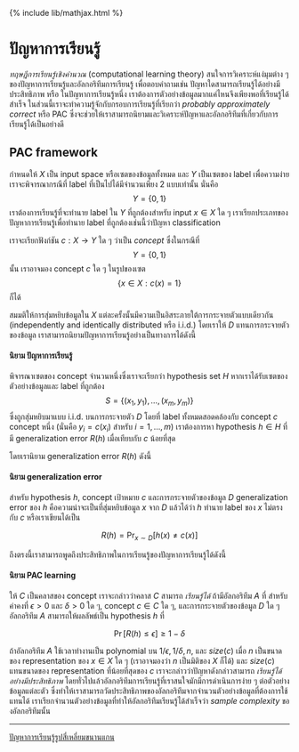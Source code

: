{% include lib/mathjax.html %}
# ปัญหาการเรียนรู้

_ทฤษฎีการเรียนรู้เชิงคำนวณ_ (computational learning theory) สนใจการวิเคราะห์แง่มุมต่าง ๆ  ของปัญหาการเรียนรู้และอัลกอริทึมการเรียนรู้ เพื่อตอบคำถามเช่น ปัญหาใดสามารถเรียนรู้ได้อย่างมีประสิทธิภาพ หรือ ในปัญหาการเรียนรู้หนึ่ง เราต้องการตัวอย่างข้อมูลมากแค่ไหนจึงเพียงพอที่เรียนรู้ได้สำเร็จ
ในส่วนนี้เราจะทำความรู้จักกับกรอบการเรียนรู้ที่เรียกว่า _probably approximately correct_ หรือ PAC
ซึ่งจะช่วยให้เราสามารถนิยามและวิเคราะห์ปัญหาและอัลกอริทึมที่เกี่ยวกับการเรียนรู้ได้เป็นอย่างดี

## PAC framework

กำหนดให้ $X$ เป็น input space หรือเซตของข้อมูลทั้งหมด และ $Y$ เป็นเซตของ label เพื่อความง่ายเราจะพิจารณากรณีที่ label ที่เป็นไปได้มีจำนวนเพียง 2 แบบเท่านั้น นั่นคือ $$Y=\{0,1\}$$ เราต้องการเรียนรู้ที่จะทำนาย label ใน $Y$ ที่ถูกต้องสำหรับ input $x\in X$ ใด ๆ เราเรียกประเภทของปัญหาการเรียนรู้เพื่อทำนาย label ที่ถูกต้องเช่นนี้ว่าปัญหา classification

เราจะเรียกฟังก์ชัน $c:X\to Y$ ใด ๆ ว่าเป็น _concept_ ซึ่งในกรณีที่ $$Y=\{0,1\}$$  นั้น เราอาจมอง concept $c$ ใด ๆ ในรูปของเซต $$\{x\in X: c(x)=1\}$$ ก็ได้

สมมติให้การสุ่มหยิบข้อมูลใน $X$ แต่ละครั้งนั้นมีความเป็นอิสระภายใต้การกระจายตัวแบบเดียวกัน (independently and identically distributed หรือ i.i.d.) โดยเราให้ $D$ แทนการกระจายตัวของข้อมูล เราสามารถนิยามปัญหาการเรียนรู้อย่างเป็นทางการได้ดังนี้

#### นิยาม ปัญหาการเรียนรู้
พิจารณาเซตของ concept จำนวนหนึ่งซึ่งเราจะเรียกว่า hypothesis set $H$ หากเราได้รับเซตของตัวอย่างข้อมูลและ label ที่ถูกต้อง $$S=\{(x_1,y_1),\dots,(x_m,y_m)\}$$ ซึ่งถูกสุ่มหยิบมาแบบ i.i.d. บนการกระจายตัว $D$ โดยที่ label ทั้งหมดสอดคล้องกับ concept $c$ concept หนึ่ง (นั่นคือ $y_i=c(x_i)$ สำหรับ $i=1,\dots,m$) เราต้องการหา hypothesis $h\in H$ ที่มี generalization error $R(h)$ เมื่อเทียบกับ $c$ น้อยที่สุด

โดยเรานิยาม generalization error $R(h)$ ดังนี้

#### นิยาม generalization error
สำหรับ hypothesis $h$, concept เป้าหมาย $c$ และการกระจายตัวของข้อมูล $D$ generalization error ของ $h$ คือความน่าจะเป็นที่สุ่มหยิบข้อมูล $x$ จาก $D$ แล้วได้ว่า $h$ ทำนาย label ของ $x$ ไม่ตรงกับ $c$  หรือเราเขียนได้เป็น

$$
R(h)=\Pr_{x\sim D}[h(x)\neq c(x)]
$$

ถึงตรงนี้เราสามารถพูดถึงประสิทธิภาพในการเรียนรู้ของปัญหาการเรียนรู้ได้ดังนี้

#### นิยาม PAC learning
ให้ $C$ เป็นคลาสของ concept เราจะกล่าวว่าคลาส $C$ สามารถ _เรียนรู้ได้_ ถ้ามีอัลกอริทึม $A$ ที่ สำหรับค่าคงที่ $\epsilon>0$ และ $\delta>0$ ใด ๆ, concept $c\in C$ ใด ๆ, และการกระจายตัวของข้อมูล $D$ ใด ๆ อัลกอริทึม $A$ สามารถให้ผลลัพธ์เป็น hypothesis $h$ ที่

$$
\Pr[R(h)\leq\epsilon]\geq 1-\delta
$$

ถ้าอัลกอริทึม $A$ ใช้เวลาทำงานเป็น polynomial บน $1/\epsilon, 1/\delta, n,$ และ $size(c)$ เมื่อ $n$ เป็นขนาดของ representation ของ $x\in X$ ใด ๆ (เราอาจมองว่า $n$ เป็นมิติของ $X$ ก็ได้) และ $size(c)$ แทนขนาดของ representation ที่น้อยที่สุดของ $c$ เราจะกล่าวว่าปัญหาดังกล่าวสามารถ _เรียนรู้ได้อย่างมีประสิทธิภาพ_ โดยทั่วไปแล้วอัลกอริทึมการเรียนรู้ที่เราสนใจมักมีการดำเนินการง่าย ๆ ต่อตัวอย่างข้อมูลแต่ละตัว ซึ่งทำให้เราสามารถวัดประสิทธิภาพของอัลกอริทึมจากจำนวนตัวอย่างข้อมูลที่ต้องการใช้แทนได้ เราเรียกจำนวนตัวอย่างข้อมูลที่ทำให้อัลกอริทึมเรียนรู้ได้สำเร็จว่า _sample complexity_ ของอัลกอริทึมนั้น

----
[ปัญหาการเรียนรู้รูปสี่เหลี่ยมขนานแกน](https://vacharapat.github.io/Computational-Learning-Theory/docs/pac2)
